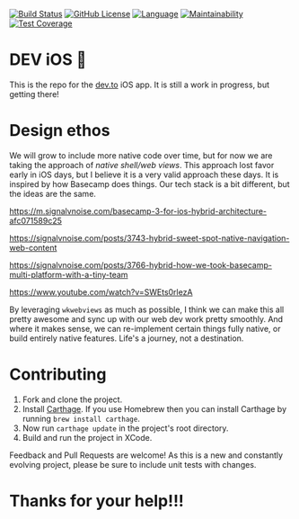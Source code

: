 
[![Build Status](https://travis-ci.com/thepracticaldev/DEV-ios.svg?branch=master)](https://travis-ci.com/thepracticaldev/DEV-ios)
[![GitHub License](http://img.shields.io/badge/License-GPL%20v3-blue.svg?style=flat)](https://github.com/thepracticaldev/DEV-ios/blob/master/LICENSE)
[![Language](https://img.shields.io/badge/Language-Swift_4.1-f48041.svg?style=flat)](https://developer.apple.com/swift)
[![Maintainability](https://api.codeclimate.com/v1/badges/b162322067740725ad02/maintainability)](https://codeclimate.com/github/thepracticaldev/DEV-ios/maintainability)
[![Test Coverage](https://api.codeclimate.com/v1/badges/b162322067740725ad02/test_coverage)](https://codeclimate.com/github/thepracticaldev/DEV-ios/test_coverage)

# DEV iOS 💖

This is the repo for the [dev.to](https://dev.to) iOS app. It is still a work in progress, but getting there!

# Design ethos

We will grow to include more native code over time, but for now we are taking the approach of _native shell/web views_. This approach lost favor early in iOS days, but I believe it is a very valid approach these days. It is inspired by how Basecamp does things. Our tech stack is a bit different, but the ideas are the same. 

https://m.signalvnoise.com/basecamp-3-for-ios-hybrid-architecture-afc071589c25

https://signalvnoise.com/posts/3743-hybrid-sweet-spot-native-navigation-web-content

https://signalvnoise.com/posts/3766-hybrid-how-we-took-basecamp-multi-platform-with-a-tiny-team

https://www.youtube.com/watch?v=SWEts0rlezA

By leveraging `wkwebviews` as much as possible, I think we can make this all pretty awesome and sync up with our web dev work pretty smoothly. And where it makes sense, we can re-implement certain things fully native, or build entirely native features. Life's a journey, not a destination.

# Contributing
1. Fork and clone the project.
2. Install [Carthage](https://github.com/Carthage/Carthage). If you use Homebrew then you can install Carthage by running `brew install carthage`. 
3. Now run `carthage update` in the project's root directory.
4. Build and run the project in XCode.

Feedback and Pull Requests are welcome! As this is a new and constantly evolving project, please be sure to include unit tests with changes.

# Thanks for your help!!!
